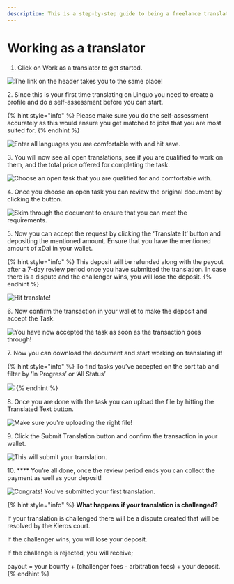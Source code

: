 ```yaml
---
description: This is a step-by-step guide to being a freelance translator on Linguo.
---
```


# Working as a translator

1. Click on Work as a translator to get started.

![The link on the header takes you to the same place!](../../.gitbook/assets/t1.jpg)

2\. Since this is your first time translating on Linguo you need to create a profile and do a self-assessment before you can start.&#x20;

{% hint style="info" %}
Please make sure you do the self-assessment accurately as this would ensure you get matched to jobs that you are most suited for.
{% endhint %}

![Enter all languages you are comfortable with and hit save.](../../.gitbook/assets/t2.jpg)

3\. You will now see all open translations, see if you are qualified to work on them, and the total price offered for completing the task.

![Choose an open task that you are qualified for and comfortable with.](../../.gitbook/assets/t3.0.png)

4\. Once you choose an open task you can review the original document by clicking the button.&#x20;

![Skim through the document to ensure that you can meet the requirements.](../../.gitbook/assets/t2.5.jpg)

5\. Now you can accept the request by clicking the ‘Translate It’ button and depositing the mentioned amount. Ensure that you have the mentioned amount of xDai in your wallet.

{% hint style="info" %}
This deposit will be refunded along with the payout after a 7-day review period once you have submitted the translation. In case there is a dispute and the challenger wins, you will lose the deposit.
{% endhint %}

![Hit translate!](../../.gitbook/assets/t3.jpg)

6\. Now confirm the transaction in your wallet to make the deposit and accept the Task.

![You have now accepted the task as soon as the transaction goes through!](../../.gitbook/assets/t4.jpg)

7\. Now you can download the document and start working on translating it!

{% hint style="info" %}
To find tasks you’ve accepted on the sort tab and filter by ‘In Progress’ or ‘All Status’

![](../../.gitbook/assets/t6.jpg)
{% endhint %}

8\. Once you are done with the task you can upload the file by hitting the Translated Text button.

![Make sure you're uploading the right file!](../../.gitbook/assets/t5.jpg)

9\. Click the Submit Translation button and confirm the transaction in your wallet.

![This will submit your translation.](../../.gitbook/assets/t7.jpg)

10\. **** You’re all done, once the review period ends you can collect the payment as well as your deposit!

![Congrats! You've submitted your first translation. ](../../.gitbook/assets/t8.jpg)

{% hint style="info" %}
**What happens if your translation is challenged?**

If your translation is challenged there will be a dispute created that will be resolved by the Kleros court.&#x20;

If the challenger wins, you will lose your deposit.

If the challenge is rejected, you will receive;

payout = your bounty + (challenger fees - arbitration fees) + your deposit.
{% endhint %}

